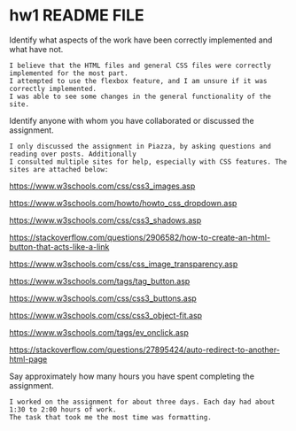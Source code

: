 # hw1 README FILE


Identify what aspects of the work have been correctly implemented and what have not.

    I believe that the HTML files and general CSS files were correctly implemented for the most part.
    I attempted to use the flexbox feature, and I am unsure if it was correctly implemented. 
    I was able to see some changes in the general functionality of the site. 

Identify anyone with whom you have collaborated or discussed the assignment.


    I only discussed the assignment in Piazza, by asking questions and reading over posts. Additionally
    I consulted multiple sites for help, especially with CSS features. The sites are attached below:

https://www.w3schools.com/css/css3_images.asp


https://www.w3schools.com/howto/howto_css_dropdown.asp

https://www.w3schools.com/css/css3_shadows.asp

https://stackoverflow.com/questions/2906582/how-to-create-an-html-button-that-acts-like-a-link

https://www.w3schools.com/css/css_image_transparency.asp

https://www.w3schools.com/tags/tag_button.asp

https://www.w3schools.com/css/css3_buttons.asp

https://www.w3schools.com/css/css3_object-fit.asp

https://www.w3schools.com/tags/ev_onclick.asp

https://stackoverflow.com/questions/27895424/auto-redirect-to-another-html-page

Say approximately how many hours you have spent completing the assignment.

    I worked on the assignment for about three days. Each day had about 1:30 to 2:00 hours of work.
    The task that took me the most time was formatting.